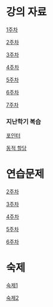 # 강의 자료
[1주차](https://github.com/qlkdkd/DataStruct/tree/main/week1)

[2주차](https://github.com/qlkdkd/DataStruct/tree/main/week2)

[3주차]()

[4주차]()

[5주차](https://github.com/qlkdkd/DataStruct/tree/main/week5)

[6주차](https://github.com/qlkdkd/DataStruct/tree/main/week6)

[7주차](https://github.com/qlkdkd/DataStruct/tree/main/week7)

### 지난학기 복습
[포인터]()

[동적 할당]()

# 연습문제
[2주차]()

[3주차]()

[4주차]()

[5주차](https://github.com/qlkdkd/DataStruct/blob/main/week5/week5_practice.md)

[6주차](https://github.com/qlkdkd/DataStruct/blob/main/week6/practice.md)

# 숙제
[숙제1](https://github.com/qlkdkd/DataStruct/blob/main/Homework1/Homework1.md)

[숙제2](https://github.com/qlkdkd/DataStruct/tree/main/H2)
